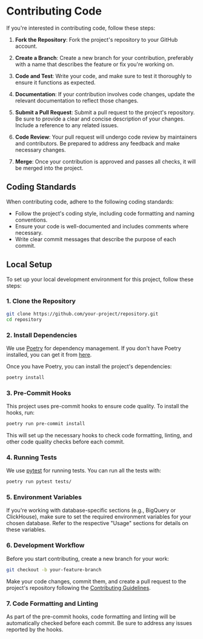 # Contributing Code

If you're interested in contributing code, follow these steps:

1. **Fork the Repository**: Fork the project's repository to your GitHub account.

2. **Create a Branch**: Create a new branch for your contribution, preferably with a name that describes the feature or fix you're working on.

3. **Code and Test**: Write your code, and make sure to test it thoroughly to ensure it functions as expected.

4. **Documentation**: If your contribution involves code changes, update the relevant documentation to reflect those changes.

5. **Submit a Pull Request**: Submit a pull request to the project's repository. Be sure to provide a clear and concise description of your changes. Include a reference to any related issues.

6. **Code Review**: Your pull request will undergo code review by maintainers and contributors. Be prepared to address any feedback and make necessary changes.

7. **Merge**: Once your contribution is approved and passes all checks, it will be merged into the project.

## Coding Standards

When contributing code, adhere to the following coding standards:

- Follow the project's coding style, including code formatting and naming conventions.
- Ensure your code is well-documented and includes comments where necessary.
- Write clear commit messages that describe the purpose of each commit.

## Local Setup

To set up your local development environment for this project, follow these steps:

### 1. Clone the Repository

```bash
git clone https://github.com/your-project/repository.git
cd repository
```

### 2. Install Dependencies

We use [Poetry](https://python-poetry.org/) for dependency management. If you don't have Poetry installed, you can get it from [here](https://python-poetry.org/docs/#installation).

Once you have Poetry, you can install the project's dependencies:

```bash
poetry install
```

### 3. Pre-Commit Hooks

This project uses pre-commit hooks to ensure code quality. To install the hooks, run:

```bash
poetry run pre-commit install
```

This will set up the necessary hooks to check code formatting, linting, and other code quality checks before each commit.

### 4. Running Tests

We use [pytest](https://docs.pytest.org/en/latest/) for running tests. You can run all the tests with:

```bash
poetry run pytest tests/
```

### 5. Environment Variables

If you're working with database-specific sections (e.g., BigQuery or ClickHouse), make sure to set the required environment variables for your chosen database. Refer to the respective "Usage" sections for details on these variables.

### 6. Development Workflow

Before you start contributing, create a new branch for your work:

```bash
git checkout -b your-feature-branch
```

Make your code changes, commit them, and create a pull request to the project's repository following the [Contributing Guidelines](#Contributing).

### 7. Code Formatting and Linting

As part of the pre-commit hooks, code formatting and linting will be automatically checked before each commit. Be sure to address any issues reported by the hooks.

